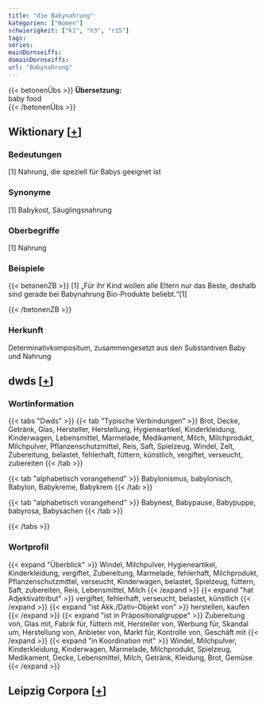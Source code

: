 ```yaml
---
title: "die Babynahrung"
kategorien: ["Nomen"]
schwierigkeit: ["k1", "h3", "r15"]
tags:
series:
mainDornseiffs:
domainDornseiffs:
url: "Babynahrung"
---
```


{{< betonenÜbs >}}
**Übersetzung:**  
baby food  
{{< /betonenÜbs >}}

## Wiktionary [[+](https://de.wiktionary.org/wiki/Babynahrung)]

### Bedeutungen
[1] Nahrung, die speziell für Babys geeignet ist  

### Synonyme
[1] Babykost, Säuglingsnahrung  

### Oberbegriffe
[1] Nahrung  

### Beispiele
{{< betonenZB >}}
[1] „Für ihr Kind wollen alle Eltern nur das Beste, deshalb sind gerade bei Babynahrung Bio-Produkte beliebt.“[1]  

{{< /betonenZB >}}
### Herkunft
Determinativkompositum, zusammengesetzt aus den Substantiven Baby und Nahrung  



## dwds [[+](https://www.dwds.de/wb/Babynahrung)]

### Wortinformation
{{< tabs "Dwds" >}}
{{< tab "Typische Verbindungen" >}}
Brot, Decke, Getränk, Glas, Hersteller, Herstellung, Hygieneartikel, Kinderkleidung, Kinderwagen, Lebensmittel, Marmelade, Medikament, Milch, Milchprodukt, Milchpulver, Pflanzenschutzmittel, Reis, Saft, Spielzeug, Windel, Zelt, Zubereitung, belastet, fehlerhaft, füttern, künstlich, vergiftet, verseucht, zubereiten
{{< /tab >}}

{{< tab "alphabetisch vorangehend" >}}
Babylonismus, babylonisch, Babylon, Babykreme, Babykrem
{{< /tab >}}

{{< tab "alphabetisch vorangehend" >}}
Babynest, Babypause, Babypuppe, babyrosa, Babysachen
{{< /tab >}}

{{< /tabs >}}

### Wortprofil
{{< expand "Überblick" >}} Windel, Milchpulver, Hygieneartikel, Kinderkleidung, vergiftet, Zubereitung, Marmelade, fehlerhaft, Milchprodukt, Pflanzenschutzmittel, verseucht, Kinderwagen, belastet, Spielzeug, füttern, Saft, zubereiten, Reis, Lebensmittel, Milch {{< /expand >}}
{{< expand "hat Adjektivattribut" >}} vergiftet, fehlerhaft, verseucht, belastet, künstlich {{< /expand >}}
{{< expand "ist Akk./Dativ-Objekt von" >}} herstellen, kaufen {{< /expand >}}
{{< expand "ist in Präpositionalgruppe" >}} Zubereitung von, Glas mit, Fabrik für, füttern mit, Hersteller von, Werbung für, Skandal um, Herstellung von, Anbieter von, Markt für, Kontrolle von, Geschäft mit {{< /expand >}}
{{< expand "in Koordination mit" >}} Windel, Milchpulver, Kinderkleidung, Kinderwagen, Marmelade, Milchprodukt, Spielzeug, Medikament, Decke, Lebensmittel, Milch, Getränk, Kleidung, Brot, Gemüse {{< /expand >}}

## Leipzig Corpora [[+](https://corpora.uni-leipzig.de/en/res?word=Babynahrung&corpusId=deu_newscrawl-public_2018)]

